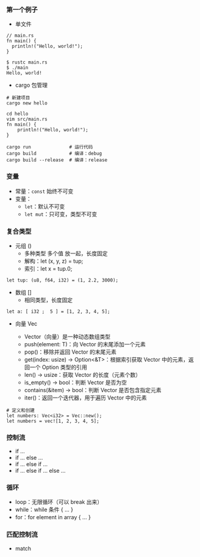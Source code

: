 ### 第一个例子

- 单文件

```
// main.rs
fn main() {
  println!("Hello, world!");
}
```

```
$ rustc main.rs
$ ./main
Hello, world!
```

- cargo 包管理

```
# 新建项目
cargo new hello

cd hello
vim src/main.rs
fn main() {
    println!("Hello, world!");
}

cargo run              # 运行代码
cargo build            # 编译：debug
cargo build --release  # 编译：release 
```

### 变量

- 常量：`const` 始终不可变
- 变量：
  - `let`：默认不可变
  - `let mut`：只可变，类型不可变

### 复合类型

- 元组 ()
  - 多种类型 多个值 放一起，长度固定
  - 解构：let (x, y, z) = tup;
  - 索引：let x = tup.0;

```
let tup: (u8, f64, i32) = (1, 2.2, 3000);
```

- 数组 []
  - 相同类型，长度固定

```
let a: [ i32 ;  5 ] = [1, 2, 3, 4, 5];
```

- 向量 Vec<T>
  - Vector（向量）是一种动态数组类型
  - push(element: T)：向 Vector 的末尾添加一个元素
  - pop()：移除并返回 Vector 的末尾元素
  - get(index: usize) -> Option<&T>：根据索引获取 Vector 中的元素，返回一个 Option 类型的引用
  - len() -> usize：获取 Vector 的长度（元素个数）
  - is_empty() -> bool：判断 Vector 是否为空
  - contains(&item) -> bool：判断 Vector 是否包含指定元素
  - iter()：返回一个迭代器，用于遍历 Vector 中的元素


```
# 定义和创建
let numbers: Vec<i32> = Vec::new();
let numbers = vec![1, 2, 3, 4, 5];
```

### 控制流
- if ...
- if ... else ...
- if ... else if ...
- if ... else if ... else ...

### 循环
- loop：无限循环（可以 break 出来）
- while：while 条件 { ... }
- for：for element in array { ... }

### 匹配控制流
- match

